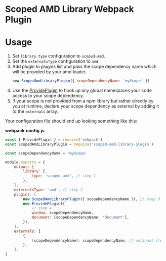 # Scoped AMD Library Webpack Plugin

# Usage

1. Set `library.type` configuration to `scoped-amd`.
2. Set the `externalsType` configuration to `amd`.
3. Add plugin to plugins list and pass the scope dependency name which will be provided by your amd loader.
    ```javascript
    new ScopedAmdLibraryPlugin({ scopeDependencyName: 'myScope' })
    ```
4. Use the [ProvidePlugin](https://webpack.js.org/plugins/provide-plugin/) to hook up any global namespaces your code access to your scope dependency.
5. If your scope is not provided from a npm library but rather directly by you at runtime, declare your scope dependency as external by adding it to the `externals` array.

Your configuration file should end up looking something like this:

**webpack.config.js**

```javascript
const { ProvidePlugin } = require('webpack')
const ScopedAmdLibraryPlugin = require('scoped-amd-library-plugin')

const scopeDependencyName = 'myScope'

module.exports = {
	output: {
		library: {
			type: 'scoped-amd', // step 1
		},
	},
	externalsType: 'amd', // step 2
	plugins: [
		new ScopedAmdLibraryPlugin({ scopeDependencyName }), // step 3
		new ProvidePlugin({
			// step 4
			window: scopeDependencyName,
			document: [scopeDependencyName, 'document'],
		}),
	],
	externals: [
		{
			[scopeDependencyName]: scopeDependencyName, // optional step 5
		},
	],
}
```

